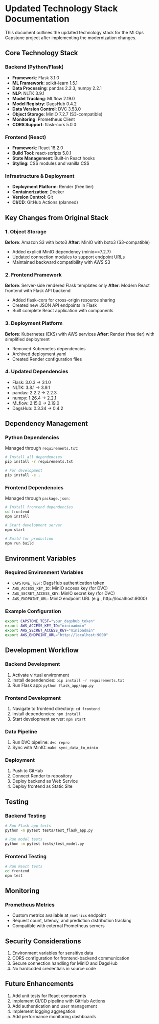 # Updated Technology Stack Documentation

This document outlines the updated technology stack for the MLOps Capstone project after implementing the modernization changes.

## Core Technology Stack

### Backend (Python/Flask)
- **Framework**: Flask 3.1.0
- **ML Framework**: scikit-learn 1.5.1
- **Data Processing**: pandas 2.2.3, numpy 2.2.1
- **NLP**: NLTK 3.9.1
- **Model Tracking**: MLflow 2.19.0
- **Model Registry**: DagsHub 0.4.2
- **Data Version Control**: DVC 3.53.0
- **Object Storage**: MinIO 7.2.7 (S3-compatible)
- **Monitoring**: Prometheus Client
- **CORS Support**: flask-cors 5.0.0

### Frontend (React)
- **Framework**: React 18.2.0
- **Build Tool**: react-scripts 5.0.1
- **State Management**: Built-in React hooks
- **Styling**: CSS modules and vanilla CSS

### Infrastructure & Deployment
- **Deployment Platform**: Render (free tier)
- **Containerization**: Docker
- **Version Control**: Git
- **CI/CD**: GitHub Actions (planned)

## Key Changes from Original Stack

### 1. Object Storage
**Before**: Amazon S3 with boto3
**After**: MinIO with boto3 (S3-compatible)
- Added explicit MinIO dependency (minio==7.2.7)
- Updated connection modules to support endpoint URLs
- Maintained backward compatibility with AWS S3

### 2. Frontend Framework
**Before**: Server-side rendered Flask templates only
**After**: Modern React frontend with Flask API backend
- Added flask-cors for cross-origin resource sharing
- Created new JSON API endpoints in Flask
- Built complete React application with components

### 3. Deployment Platform
**Before**: Kubernetes (EKS) with AWS services
**After**: Render (free tier) with simplified deployment
- Removed Kubernetes dependencies
- Archived deployment.yaml
- Created Render configuration files

### 4. Updated Dependencies
- Flask: 3.0.3 → 3.1.0
- NLTK: 3.8.1 → 3.9.1
- pandas: 2.2.2 → 2.2.3
- numpy: 1.26.4 → 2.2.1
- MLflow: 2.15.0 → 2.19.0
- DagsHub: 0.3.34 → 0.4.2

## Dependency Management

### Python Dependencies
Managed through `requirements.txt`:
```bash
# Install all dependencies
pip install -r requirements.txt

# For development
pip install -e .
```

### Frontend Dependencies
Managed through `package.json`:
```bash
# Install frontend dependencies
cd frontend
npm install

# Start development server
npm start

# Build for production
npm run build
```

## Environment Variables

### Required Environment Variables
- `CAPSTONE_TEST`: DagsHub authentication token
- `AWS_ACCESS_KEY_ID`: MinIO access key (for DVC)
- `AWS_SECRET_ACCESS_KEY`: MinIO secret key (for DVC)
- `AWS_ENDPOINT_URL`: MinIO endpoint URL (e.g., http://localhost:9000)

### Example Configuration
```bash
export CAPSTONE_TEST="your_dagshub_token"
export AWS_ACCESS_KEY_ID="minioadmin"
export AWS_SECRET_ACCESS_KEY="minioadmin"
export AWS_ENDPOINT_URL="http://localhost:9000"
```

## Development Workflow

### Backend Development
1. Activate virtual environment
2. Install dependencies: `pip install -r requirements.txt`
3. Run Flask app: `python flask_app/app.py`

### Frontend Development
1. Navigate to frontend directory: `cd frontend`
2. Install dependencies: `npm install`
3. Start development server: `npm start`

### Data Pipeline
1. Run DVC pipeline: `dvc repro`
2. Sync with MinIO: `make sync_data_to_minio`

### Deployment
1. Push to GitHub
2. Connect Render to repository
3. Deploy backend as Web Service
4. Deploy frontend as Static Site

## Testing

### Backend Testing
```bash
# Run Flask app tests
python -m pytest tests/test_flask_app.py

# Run model tests
python -m pytest tests/test_model.py
```

### Frontend Testing
```bash
# Run React tests
cd frontend
npm test
```

## Monitoring

### Prometheus Metrics
- Custom metrics available at `/metrics` endpoint
- Request count, latency, and prediction distribution tracking
- Compatible with external Prometheus servers

## Security Considerations

1. Environment variables for sensitive data
2. CORS configuration for frontend-backend communication
3. Secure connection handling for MinIO and DagsHub
4. No hardcoded credentials in source code

## Future Enhancements

1. Add unit tests for React components
2. Implement CI/CD pipeline with GitHub Actions
3. Add authentication and user management
4. Implement logging aggregation
5. Add performance monitoring dashboards